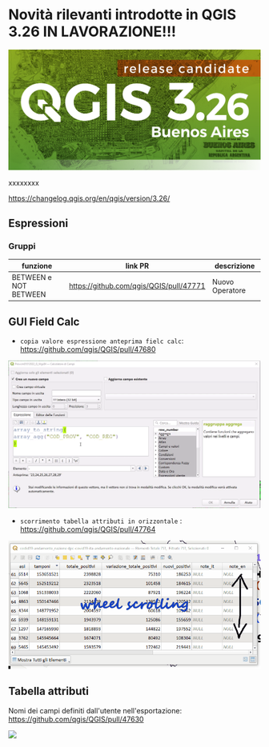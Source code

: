 # Novità rilevanti introdotte in QGIS 3.26 IN LAVORAZIONE!!!

[![](../img/splashscreen/splash_3_26rc.png)](../img/splashscreen/splash_3_26.png)

xxxxxxxx

<https://changelog.qgis.org/en/qgis/version/3.26/>

## Espressioni

### Gruppi
funzione              | link PR                                   | descrizione
----------------------|-------------------------------------------|------------
BETWEEN e NOT BETWEEN | <https://github.com/qgis/QGIS/pull/47771> | Nuovo Operatore


## GUI Field Calc
- `copia valore espressione anteprima fielc calc`: <https://github.com/qgis/QGIS/pull/47680>

![](../img/novita_326/copia_anteprima_field_calc.gif)

- `scorrimento tabella attributi in orizzontale` : <https://github.com/qgis/QGIS/pull/47764>

![](../img/novita_326/scroll_oriz.gif)

## Tabella attributi

Nomi dei campi definiti dall'utente nell'esportazione: <https://github.com/qgis/QGIS/pull/47630>

![](https://user-images.githubusercontent.com/9881900/156719947-6e2183f0-27cb-41c4-a65b-9855822da233.gif)